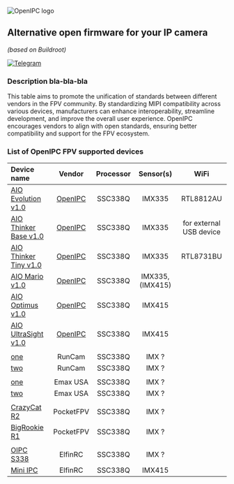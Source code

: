 ![OpenIPC logo][logo]

## Alternative open firmware for your IP camera
_(based on Buildroot)_

[![Telegram](https://openipc.org/images/telegram_button.svg)][telegram]

### Description bla-bla-bla

This table aims to promote the unification of standards between different vendors in the FPV community. By standardizing MIPI compatibility across various devices, manufacturers can enhance interoperability, streamline development, and improve the overall user experience. OpenIPC encourages vendors to align with open standards, ensuring better compatibility and support for the FPV ecosystem.


### List of OpenIPC FPV supported devices

| Device name                   | Vendor    | Processor | Sensor(s)        | WiFi                         |
|:------------------------------|:---------:|:---------:|:----------------:|:----------------------------:|
|[AIO Evolution v1.0](#)        | [OpenIPC](https://openipc.org)   | SSC338Q   | IMX335           | RTL8812AU                    |
|[AIO Thinker Base v1.0](#)     | [OpenIPC](https://openipc.org)   | SSC338Q   | IMX335           | for external USB device      |
|[AIO Thinker Tiny v1.0](#)     | [OpenIPC](https://openipc.org)   | SSC338Q   | IMX335           | RTL8731BU                    |
|[AIO Mario v1.0](#)            | [OpenIPC](https://openipc.org)   | SSC338Q   | IMX335, (IMX415) |                              |
|[AIO Optimus v1.0](#)          | [OpenIPC](https://openipc.org)   | SSC338Q   | IMX415           |                              |
|[AIO UltraSight v1.0](#)       | [OpenIPC](https://openipc.org)   | SSC338Q   | IMX415           |                              |
|                               |           |           |                  |                              |
|[one](#)                       | RunCam    | SSC338Q   | IMX ?            |                              |
|[two](#)                       | RunCam    | SSC338Q   | IMX ?            |                              |
|                               |           |           |                  |                              |
|[one](#)                       | Emax USA  | SSC338Q   | IMX ?            |                              |
|[two](#)                       | Emax USA  | SSC338Q   | IMX ?            |                              |
|                               |           |           |                  |                              |
|[CrazyCat R2](#)               | PocketFPV | SSC338Q   | IMX ?            |                              |
|[BigRookie R1](#)              | PocketFPV | SSC338Q   | IMX ?            |                              |
|                               |           |           |                  |                              |
|[OIPC S338](#)                 | ElfinRC   | SSC338Q   | IMX ?            |                              |
|[Mini IPC](https://www.youtube.com/watch?v=eQ_vbyScS4c) | ElfinRC   | SSC338Q   | IMX415            |                              |


[logo]: https://openipc.org/assets/openipc-logo-black.svg
[telegram]: https://openipc.org/our-channels
